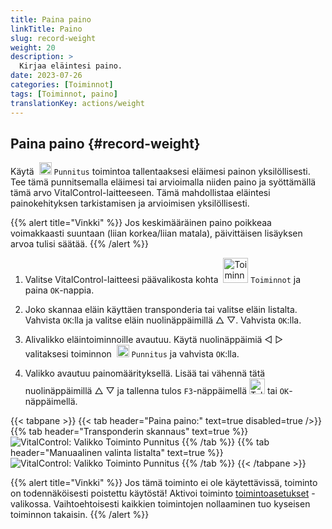 ```yaml
---
title: Paina paino
linkTitle: Paino
slug: record-weight
weight: 20
description: >
  Kirjaa eläintesi paino.
date: 2023-07-26
categories: [Toiminnot]
tags: [Toiminnot, paino]
translationKey: actions/weight
---
```


## Paina paino {#record-weight}
Käytä &nbsp;<img src="/icons/actions/weight.svg" width="20" align="bottom" alt="Punnitus" /> `Punnitus` toimintoa tallentaaksesi eläimesi painon yksilöllisesti. Tee tämä punnitsemalla eläimesi tai arvioimalla niiden paino ja syöttämällä tämä arvo VitalControl-laitteeseen. Tämä mahdollistaa eläintesi painokehityksen tarkistamisen ja arvioimisen yksilöllisesti.

{{% alert title="Vinkki" %}}
Jos keskimääräinen paino poikkeaa voimakkaasti suuntaan (liian korkea/liian matala), päivittäisen lisäyksen arvoa tulisi säätää.
{{% /alert %}}

1. Valitse VitalControl-laitteesi päävalikosta kohta &nbsp;<img src="/icons/actions.svg" width="40" align="bottom" alt="Toiminnot" /> `Toiminnot` ja paina `OK`-nappia.

2. Joko skannaa eläin käyttäen transponderia tai valitse eläin listalta. Vahvista `OK`:lla ja valitse eläin nuolinäppäimillä △ ▽. Vahvista `OK`:lla.

3. Alivalikko eläintoiminnoille avautuu. Käytä nuolinäppäimiä ◁ ▷ valitaksesi toiminnon &nbsp;<img src="/icons/actions/weight.svg" width="20" align="bottom" alt="Punnitus" /> `Punnitus` ja vahvista `OK`:lla.

4. Valikko avautuu painomäärityksellä. Lisää tai vähennä tätä nuolinäppäimillä △ ▽ ja tallenna tulos `F3`-näppäimellä <img src="/icons/footer/save.svg" width="25" align="bottom" alt="Tallenna" /> tai `OK`-näppäimellä.

{{< tabpane >}}
{{< tab header="Paina paino:" text=true disabled=true />}}
{{% tab header="Transponderin skannaus" text=true %}}
  ![VitalControl: Valikko Toiminto Punnitus](../images/weighing-scan.png "Punnitus")
{{% /tab %}}
{{% tab header="Manuaalinen valinta listalta" text=true %}}
  ![VitalControl: Valikko Toiminto Punnitus](../images/weighing.png "Punnitus")
{{% /tab %}}
{{< /tabpane >}}

{{% alert title="Vinkki" %}}
Jos tämä toiminto ei ole käytettävissä, toiminto on todennäköisesti poistettu käytöstä! Aktivoi toiminto [toimintoasetukset](../setting/) -valikossa. Vaihtoehtoisesti kaikkien toimintojen nollaaminen tuo kyseisen toiminnon takaisin.
{{% /alert %}}
